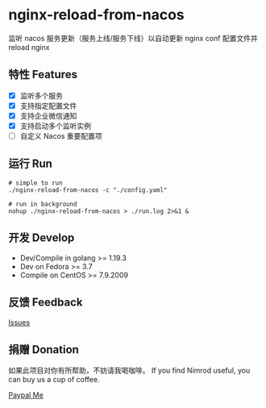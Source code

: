 # nginx-reload-from-nacos
监听 nacos 服务更新（服务上线/服务下线）以自动更新 nginx conf 配置文件并 reload nginx

## 特性 Features
- [x] 监听多个服务
- [x] 支持指定配置文件
- [x] 支持企业微信通知
- [x] 支持启动多个监听实例
- [ ] 自定义 Nacos 重要配置项

## 运行 Run

```shell
# simple to run
./nginx-reload-from-nacos -c "./config.yaml"
```

```shell
# run in background
nohup ./nginx-reload-from-nacos > ./run.log 2>&1 &
```

## 开发 Develop

- Dev/Compile in golang >= 1.19.3
- Dev on Fedora >= 3.7
- Compile on CentOS >= 7.9.2009

## 反馈 Feedback

[Issues](https://github.com/godcheese/nimrod/issues)

## 捐赠 Donation

如果此项目对你有所帮助，不妨请我喝咖啡。
If you find Nimrod useful, you can buy us a cup of coffee.

[Paypal Me](https://www.paypal.me/godcheese)